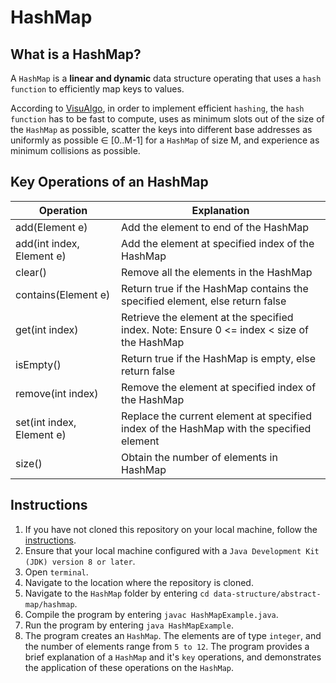 # HashMap

## What is a HashMap?
A `HashMap` is a **linear and dynamic** data structure operating that uses a `hash function` to efficiently map keys to values.

According to [VisuAlgo](https://visualgo.net/en/hashtable), in order to implement efficient `hashing`, the `hash function` has to be fast to compute, uses as minimum slots out of the size of the `HashMap` as possible, scatter the keys into different base addresses as uniformly as possible ∈ [0..M-1] for a `HashMap` of size M, and experience as minimum collisions as possible.

## Key Operations of an HashMap
Operation                | Explanation
-------------------------| --------------------------------------------------------------------------------------------------------------
add(Element e)           | Add the element to end of the HashMap
add(int index, Element e)| Add the element at specified index of the HashMap
clear()                  | Remove all the elements in the HashMap
contains(Element e)      | Return true if the HashMap contains the specified element, else return false
get(int index)           | Retrieve the element at the specified index. Note: Ensure 0 <= index < size of the HashMap
isEmpty()                | Return true if the HashMap is empty, else return false
remove(int index)        | Remove the element at specified index of the HashMap
set(int index, Element e)| Replace the current element at specified index of the HashMap with the specified element
size()                   | Obtain the number of elements in HashMap

## Instructions
1. If you have not cloned this repository on your local machine, follow the [instructions](https://github.com/shumarb/learning#how-to-use-this-repository).
2. Ensure that your local machine configured with a `Java Development Kit (JDK) version 8 or later`.
3. Open `terminal`.
4. Navigate to the location where the repository is cloned.
5. Navigate to the `HashMap` folder by entering `cd data-structure/abstract-map/hashmap`.
6. Compile the program by entering `javac HashMapExample.java`.
7. Run the program by entering `java HashMapExample`.
8. The program creates an `HashMap`. The elements are of type `integer`, and the number of elements range from `5 to 12`. The program provides a brief explanation of a `HashMap` and it's `key` operations, and demonstrates the application of these operations on the `HashMap`.